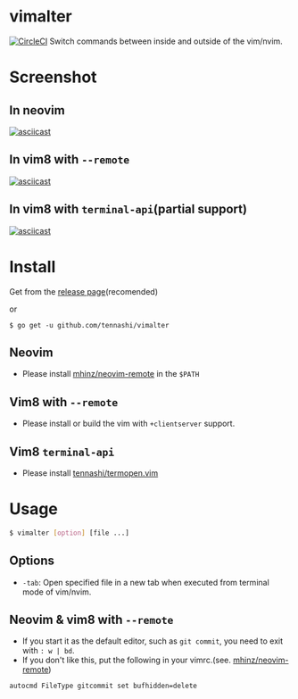 # vimalter
[![CircleCI](https://circleci.com/gh/tennashi/vimalter/tree/master.svg?style=shield)](https://circleci.com/gh/tennashi/vimalter/tree/master)
Switch commands between inside and outside of the vim/nvim.

# Screenshot
## In neovim
[![asciicast](https://asciinema.org/a/qmUVLV7e93kLWgBcI3ARt64vt.svg)](https://asciinema.org/a/qmUVLV7e93kLWgBcI3ARt64vt)

## In vim8 with `--remote`
[![asciicast](https://asciinema.org/a/045L59uL9XthDB6UBStzP1ojC.svg)](https://asciinema.org/a/045L59uL9XthDB6UBStzP1ojC)

## In vim8 with `terminal-api`(partial support)
[![asciicast](https://asciinema.org/a/4UM372nJ5LY65SKWNLhVqvcls.svg)](https://asciinema.org/a/4UM372nJ5LY65SKWNLhVqvcls)

# Install
Get from the [release page](https://github.com/tennashi/vimalter/releases)(recomended)

or

```shell
$ go get -u github.com/tennashi/vimalter
```

## Neovim
* Please install [mhinz/neovim-remote](https://github.com/mhinz/neovim-remote) in the `$PATH`

## Vim8 with `--remote`
* Please install or build the vim with `+clientserver` support.

## Vim8 `terminal-api`
* Please install [tennashi/termopen.vim](https://github.com/tennashi/termopen.vim)

# Usage
```bash
$ vimalter [option] [file ...]
```

## Options
* `-tab`: Open specified file in a new tab when executed from terminal mode of vim/nvim.

## Neovim & vim8 with `--remote`
* If you start it as the default editor, such as `git commit`, you need to exit with `: w | bd`.
* If you don't like this, put the following in your vimrc.(see. [mhinz/neovim-remote](https://github.com/mhinz/neovim-remote#typical-use-cases))
```vim
autocmd FileType gitcommit set bufhidden=delete
```
